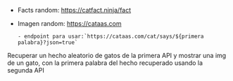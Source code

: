 - Facts random: https://catfact.ninja/fact
- Imagen random: https://cataas.com

      - endpoint para usar:`https://cataas.com/cat/says/${primera palabra}?json=true`

Recuperar un hecho aleatorio de gatos de la primera API y mostrar una img de un gato, con la primera palabra del hecho recuperado usando la segunda API
